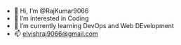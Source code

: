 - 👋 Hi, I’m @RajKumar9066
- 👀 I’m interested in Coding 
- 🌱 I’m currently learning DevOps and Web DEvelopment
- 📫 elvishraj9066@gmail.com
